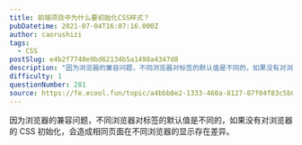 ```yaml
---
title: 前端项目中为什么要初始化CSS样式？
pubDatetime: 2021-07-04T16:07:16.000Z
author: caorushizi
tags:
  - CSS
postSlug: e4b2f7740e9bd62134b5a1498a4347d8
description: "因为浏览器的兼容问题，不同浏览器对标签的默认值是不同的，如果没有对浏览器的CSS初始化，会造成相同页面在不同浏览器的显示存在差异。 "
difficulty: 1
questionNumber: 281
source: https://fe.ecool.fun/topic/a4bbb8e2-1333-460a-8127-87f04f83c5b8
---
```


因为浏览器的兼容问题，不同浏览器对标签的默认值是不同的，如果没有对浏览器的 CSS 初始化，会造成相同页面在不同浏览器的显示存在差异。
